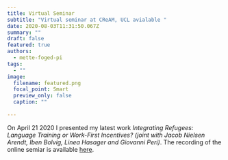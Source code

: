 ```yaml
---
title: Virtual Seminar
subtitle: "Virtual seminar at CReAM, UCL avialable "
date: 2020-08-03T11:31:50.067Z
summary: ""
draft: false
featured: true
authors:
  - mette-foged-pi
tags:
  - ""
image:
  filename: featured.png
  focal_point: Smart
  preview_only: false
  caption: ""
  
---
```

On April 21 2020 I presented my latest work *Integrating Refugees: Language Training or Work-First Incentives? (joint with Jacob Nielsen Arendt, Iben Bolvig, Linea Hasager and Giovanni Peri)*. The recording of the online semiar is available [here](https://www.cream-migration.org/eventdetail.php?id=291).
